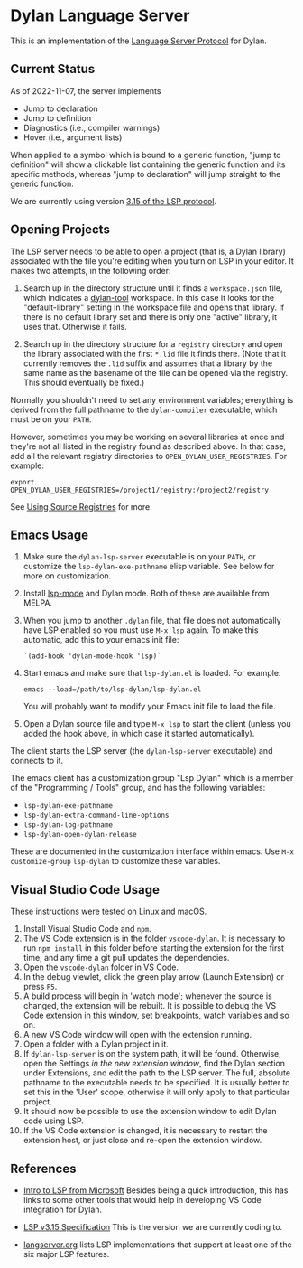 # Dylan Language Server

This is an implementation of the [Language Server
Protocol](https://microsoft.github.io/language-server-protocol/) for
Dylan.


## Current Status

As of 2022-11-07, the server implements

* Jump to declaration
* Jump to definition
* Diagnostics (i.e., compiler warnings)
* Hover (i.e., argument lists)

When applied to a symbol which is bound to a generic function, "jump to
definition" will show a clickable list containing the generic function and
its specific methods, whereas "jump to declaration" will jump straight to
the generic function.

We are currently using version [3.15 of the LSP protocol](https://microsoft.github.io/language-server-protocol/specifications/specification-3-15/).


## Opening Projects

The LSP server needs to be able to open a project (that is, a Dylan library)
associated with the file you're editing when you turn on LSP in your editor. It
makes two attempts, in the following order:

1. Search up in the directory structure until it finds a `workspace.json` file,
   which indicates a [dylan-tool](https://github.com/dylan-lang/dylan-tool)
   workspace.  In this case it looks for the "default-library" setting in the
   workspace file and opens that library.  If there is no default library set
   and there is only one "active" library, it uses that. Otherwise it fails.

2. Search up in the directory structure for a `registry` directory and open the
   library associated with the first `*.lid` file it finds there. (Note that it
   currently removes the `.lid` suffix and assumes that a library by the same
   name as the basename of the file can be opened via the registry. This should
   eventually be fixed.)

Normally you shouldn't need to set any environment variables; everything is
derived from the full pathname to the `dylan-compiler` executable, which must
be on your `PATH`.

However, sometimes you may be working on several libraries at once and they're
not all listed in the registry found as described above. In that case, add all
the relevant registry directories to `OPEN_DYLAN_USER_REGISTRIES`. For example:

    export OPEN_DYLAN_USER_REGISTRIES=/project1/registry:/project2/registry

See [Using Source
Registries](https://opendylan.org/documentation/getting-started-cli/source-registries.html)
for more.

## Emacs Usage

1. Make sure the `dylan-lsp-server` executable is on your `PATH`, or customize
   the `lsp-dylan-exe-pathname` elisp variable. See below for more on
   customization.

1. Install [lsp-mode](https://github.com/emacs-lsp/lsp-mode) and Dylan mode.
   Both of these are available from MELPA.

2. When you jump to another `.dylan` file, that file does not automatically
   have LSP enabled so you must use `M-x lsp` again. To make this automatic,
   add this to your emacs init file:

       `(add-hook 'dylan-mode-hook 'lsp)`

3. Start emacs and make sure that `lsp-dylan.el` is loaded. For example:

     `emacs --load=/path/to/lsp-dylan/lsp-dylan.el`

   You will probably want to modify your Emacs init file to load the file.

4. Open a Dylan source file and type `M-x lsp` to start the client (unless you
   added the hook above, in which case it started automatically).

The client starts the LSP server (the `dylan-lsp-server` executable) and
connects to it.

The emacs client has a customization group "Lsp Dylan" which is a member of the
"Programming / Tools" group, and has the following variables:

* `lsp-dylan-exe-pathname`
* `lsp-dylan-extra-command-line-options`
* `lsp-dylan-log-pathname`
* `lsp-dylan-open-dylan-release`

These are documented in the customization interface within emacs. Use `M-x
customize-group` `lsp-dylan` to customize these variables.

## Visual Studio Code Usage

These instructions were tested on Linux and macOS.

1.  Install Visual Studio Code and `npm`.
2.  The VS Code extension is in the folder `vscode-dylan`. It is necessary to
    run `npm install` in this folder before starting the extension for the
    first time, and any time a git pull updates the dependencies.
3.  Open the `vscode-dylan` folder in VS Code.
4.  In the debug viewlet, click the green play arrow (Launch Extension) or
    press `F5`.
5.  A build process will begin in 'watch mode'; whenever the source is changed,
    the extension will be rebuilt. It is possible to debug the VS Code
    extension in this window, set breakpoints, watch variables and so on.
6.  A new VS Code window will open with the extension running.
7.  Open a folder with a Dylan project in it.
8.  If `dylan-lsp-server` is on the system path, it will be found. Otherwise,
    open the Settings *in the new extension window*, find the Dylan section
    under Extensions, and edit the path to the LSP server. The full, absolute
    pathname to the executable needs to be specified. It is usually better to
    set this in the 'User' scope, otherwise it will only apply to that
    particular project.
9.  It should now be possible to use the extension window to edit Dylan code
    using LSP.
10. If the VS Code extension is changed, it is necessary to restart the
    extension host, or just close and re-open the extension window.


## References

* [Intro to LSP from
  Microsoft](https://docs.microsoft.com/en-us/visualstudio/extensibility/language-server-protocol)
  Besides being a quick introduction, this has links to some other tools that
  would help in developing VS Code integration for Dylan.

* [LSP v3.15
  Specification](https://microsoft.github.io/language-server-protocol/specifications/specification-3-15/)
  This is the version we are currently coding to.

* [langserver.org](https://langserver.org/) lists LSP implementations that
  support at least one of the six major LSP features.
